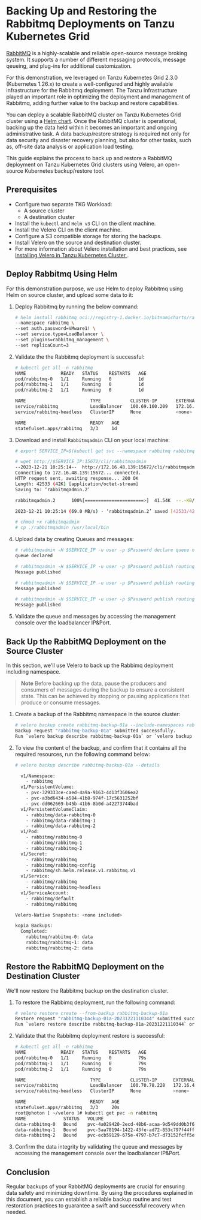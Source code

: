 # Backing Up and Restoring the Rabbitmq Deployments on Tanzu Kubernetes Grid

[RabbitMQ](https://www.rabbitmq.com/) is a highly-scalable and reliable open-source message broking system. It supports a number of different messaging protocols, message qeueing, and plug-ins for additional customization.

For this demonstration, we leveraged on Tanzu Kubernetes Grid 2.3.0 (Kubernetes 1.26.x) to create a well-configured and highly available infrastructure for the Rabbitmq deployment. The Tanzu Infrastructure played an important role in optimizing the deployment and management of Rabbitmq, adding further value to the backup and restore capabilities.

You can deploy a scalable RabbitMQ cluster on Tanzu Kubernetes Grid cluster using a [Helm chart](https://github.com/bitnami/charts/tree/main/bitnami/rabbitmq). Once the RabbitMQ cluster is operational, backing up the data held within it becomes an important and ongoing administrative task. A data backup/restore strategy is required not only for data security and disaster recovery planning, but also for other tasks, such as, off-site data analysis or application load testing.


This guide explains the process to back up and restore a RabbitMQ deployment on Tanzu Kubernetes Grid clusters using Velero, an open-source Kubernetes backup/restore tool.

## Prerequisites
- Configure two separate TKG Workload: 
  - A source cluster 
  - A destination cluster 
- Install the `kubectl` and `Helm v3` CLI on the client machine.
- Install the Velero CLI on the client machine.
- Configure a S3 compatible storage for storing the backups.
- Install Velero on the source and destination cluster. 
- For more information about Velero installation and best practices, see [Installing Velero in Tanzu Kubernetes Cluster
](./velero-with-restic.md).

## Deploy Rabbitmq Using Helm

For this demonstration purpose, we use Helm to deploy Rabbitmq using Helm on source cluster, and upload some data to it:

1. Deploy Rabbitmq by running the below command:

    ```bash
    # helm install rabbitmq oci://registry-1.docker.io/bitnamicharts/rabbitmq \
    --namespace rabbitmq \
    --set auth.password=VMware1! \
    --set service.type=LoadBalancer \
    --set plugins=rabbitmq_management \
    --set replicaCount=3
    ```
1. Validate the the Rabbitmq deployment is successful:

    ```bash
    # kubectl get all -n rabbitmq
    NAME             READY   STATUS    RESTARTS   AGE
    pod/rabbitmq-0   1/1     Running   0          1d
    pod/rabbitmq-1   1/1     Running   0          1d
    pod/rabbitmq-2   1/1     Running   0          1d

    NAME                        TYPE           CLUSTER-IP       EXTERNAL-IP     PORT(S)                                                         AGE
    service/rabbitmq            LoadBalancer   100.69.160.209   172.16.48.139   5672:32580/TCP,4369:31225/TCP,25672:31930/TCP,15672:31567/TCP   1d
    service/rabbitmq-headless   ClusterIP      None             <none>          4369/TCP,5672/TCP,25672/TCP,15672/TCP                           1d

    NAME                        READY   AGE
    statefulset.apps/rabbitmq   3/3     1d
    ```
1. Download and install `Rabbitmqadmin` CLI on your local machine:

    ```bash
    # export SERVICE_IP=$(kubectl get svc --namespace rabbitmq rabbitmq --template "{{ range (index .status.loadBalancer.ingress 0) }}{{ . }}{{ end }}")

    # wget http://$SERVICE_IP:15672/cli/rabbitmqadmin
    --2023-12-21 10:25:14--  http://172.16.48.139:15672/cli/rabbitmqadmin
    Connecting to 172.16.48.139:15672... connected.
    HTTP request sent, awaiting response... 200 OK
    Length: 42533 (42K) [application/octet-stream]
    Saving to: ‘rabbitmqadmin.2’

    rabbitmqadmin.2      100%[======================>]  41.54K  --.-KB/s    in 0.001s

    2023-12-21 10:25:14 (69.0 MB/s) - ‘rabbitmqadmin.2’ saved [42533/42533]

    # chmod +x rabbitmqadmin
    # cp ./rabbitmqadmin /usr/local/bin
    ```
1. Upload data by creating Queues and messages:

    ```bash
    # rabbitmqadmin -H $SERVICE_IP -u user -p $Password declare queue name=my-queue durable=true
    queue declared

    # rabbitmqadmin -H $SERVICE_IP -u user -p $Password publish routing_key=my-queue payload="message 1"  properties="{\"delivery_mode\":2}"
    Message published

    # rabbitmqadmin -H $SERVICE_IP -u user -p $Password publish routing_key=my-queue payload="message 2"  properties="{\"delivery_mode\":2}"
    Message published

    # rabbitmqadmin -H $SERVICE_IP -u user -p $Password publish routing_key=my-queue payload="message 3"  properties="{\"delivery_mode\":2}"
    Message published
    ```
1. Validate the queue and messages by accessing the management console over the loadbalancer IP&Port.

## Back Up the RabbitMQ Deployment on the Source Cluster

In this section, we'll use Velero to back up the Rabbimq deployment including namespace.

> **Note** Before backing up the data, pause the producers and consumers of messages during the backup to ensure a consistent state. This can be achieved by stopping or pausing applications that produce or consume messages.

1. Create a backup of the Rabbitmq namespace in the source cluster:

    ```bash
    # velero backup create rabbitmq-backup-01a --include-namespaces rabbitmq
    Backup request "rabbitmq-backup-01a" submitted successfully.
    Run `velero backup describe rabbitmq-backup-01a` or `velero backup logs rabbitmq-backup-01a` for more details.
    ```
1. To view the content of the backup, and confirm that it contains all the required resources, run the following command below:

    ```bash
    # velero backup describe rabbitmq-backup-01a --details
    
      v1/Namespace:
        - rabbitmq
      v1/PersistentVolume:
        - pvc-329333ce-caed-4a9a-9163-4d13f3606ea2
        - pvc-a3bd6434-a584-41b8-974f-17c5631252bf
        - pvc-dd062669-b45b-41b6-8b0d-a42273744bad
      v1/PersistentVolumeClaim:
        - rabbitmq/data-rabbitmq-0
        - rabbitmq/data-rabbitmq-1
        - rabbitmq/data-rabbitmq-2
      v1/Pod:
        - rabbitmq/rabbitmq-0
        - rabbitmq/rabbitmq-1
        - rabbitmq/rabbitmq-2
      v1/Secret:
        - rabbitmq/rabbitmq
        - rabbitmq/rabbitmq-config
        - rabbitmq/sh.helm.release.v1.rabbitmq.v1
      v1/Service:
        - rabbitmq/rabbitmq
        - rabbitmq/rabbitmq-headless
      v1/ServiceAccount:
        - rabbitmq/default
        - rabbitmq/rabbitmq
    
    Velero-Native Snapshots: <none included>
    
    kopia Backups:
      Completed:
        rabbitmq/rabbitmq-0: data
        rabbitmq/rabbitmq-1: data
        rabbitmq/rabbitmq-2: data
    ```

## Restore the RabbitMQ Deployment on the Destination Cluster

We'll now restore the Rabbitmq backup on the destination cluster.

1. To restore the Rabbimq deployment, run the following command:

    ```bash
    # velero restore create --from-backup rabbitmq-backup-01a
    Restore request "rabbitmq-backup-01a-20231221110344" submitted successfully.
    Run `velero restore describe rabbitmq-backup-01a-20231221110344` or `velero restore logs rabbitmq-backup-01a-20231221110344` for more details.
    ```
1. Validate that the Rabbitmq deployment restore is successful:

    ```bash
    # kubectl get all -n rabbitmq
    NAME             READY   STATUS    RESTARTS   AGE
    pod/rabbitmq-0   1/1     Running   0          79s
    pod/rabbitmq-1   1/1     Running   0          79s
    pod/rabbitmq-2   1/1     Running   0          79s

    NAME                        TYPE           CLUSTER-IP      EXTERNAL-IP     PORT(S)                                                         AGE
    service/rabbitmq            LoadBalancer   100.70.78.228   172.16.48.140   5672:31947/TCP,4369:32370/TCP,25672:32684/TCP,15672:31691/TCP   78s
    service/rabbitmq-headless   ClusterIP      None            <none>          4369/TCP,5672/TCP,25672/TCP,15672/TCP                           78s

    NAME                        READY   AGE
    statefulset.apps/rabbitmq   3/3     20s
    root@photon [ ~/velero ]# kubectl get pvc -n rabbitmq
    NAME              STATUS   VOLUME                                     CAPACITY   ACCESS MODES   STORAGECLASS   AGE
    data-rabbitmq-0   Bound    pvc-4a029420-2ecd-48b6-acaa-9d549dd0b3f6   8Gi        RWO            default        88s
    data-rabbitmq-1   Bound    pvc-5aa78194-1422-43fe-ad72-853c797f44ff   8Gi        RWO            default        88s
    data-rabbitmq-2   Bound    pvc-ecb59129-675e-4797-b7c7-d73152fcff5e   8Gi        RWO            default        88s
    ```
1. Confirm the data integrity by validating the queue and messages by accessing the management console over the loadbalancer IP&Port.

## Conclusion

Regular backups of your RabbitMQ deployments are crucial for ensuring data safety and minimizing downtime. By using the procedures explained in this document, you can establish a reliable backup routine and test restoration practices to guarantee a swift and successful recovery when needed.